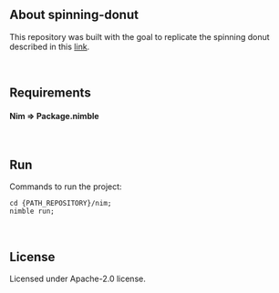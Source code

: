 ## About spinning-donut

This repository was built with the goal to replicate the spinning donut described in this [link](https://www.a1k0n.net/2011/07/20/donut-math.html).

&nbsp;


## Requirements

#### Nim => Package.nimble

&nbsp;


## Run

Commands to run the project:

```
cd {PATH_REPOSITORY}/nim;
nimble run;
```

&nbsp;


## License

Licensed under Apache-2.0 license.